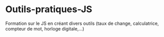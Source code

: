 # Outils-pratiques-JS
Formation sur le JS en créant divers outils (taux de change, calculatrice, compteur de mot, horloge digitale,...)

